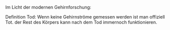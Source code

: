 Im Licht der modernen Gehirnforschung:

Definition Tod:
    Wenn keine Gehirnströme gemessen werden ist man offiziell Tot.
    der Rest des Körpers kann nach dem Tod immernoch funktionieren.


